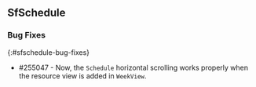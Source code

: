 ## SfSchedule

### Bug Fixes
{:#sfschedule-bug-fixes}

* \#255047 - Now, the `Schedule` horizontal scrolling works properly when the resource view is added in `WeekView`.